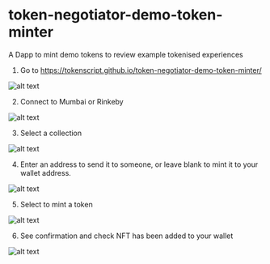 # token-negotiator-demo-token-minter
A Dapp to mint demo tokens to review example tokenised experiences

1. Go to https://tokenscript.github.io/token-negotiator-demo-token-minter/

![alt text](https://raw.githubusercontent.com/TokenScript/token-negotiator-demo-token-minter/main/2.png)

2. Connect to Mumbai or Rinkeby

![alt text](https://raw.githubusercontent.com/TokenScript/token-negotiator-demo-token-minter/main/1.png)

3. Select a collection

![alt text](https://raw.githubusercontent.com/TokenScript/token-negotiator-demo-token-minter/main/3.png)

4. Enter an address to send it to someone, or leave blank to mint it to your wallet address.

![alt text](https://raw.githubusercontent.com/TokenScript/token-negotiator-demo-token-minter/main/2.png)

5. Select to mint a token

![alt text](https://raw.githubusercontent.com/TokenScript/token-negotiator-demo-token-minter/main/4.png)

6. See confirmation and check NFT has been added to your wallet

![alt text](https://raw.githubusercontent.com/TokenScript/token-negotiator-demo-token-minter/main/5.png)

